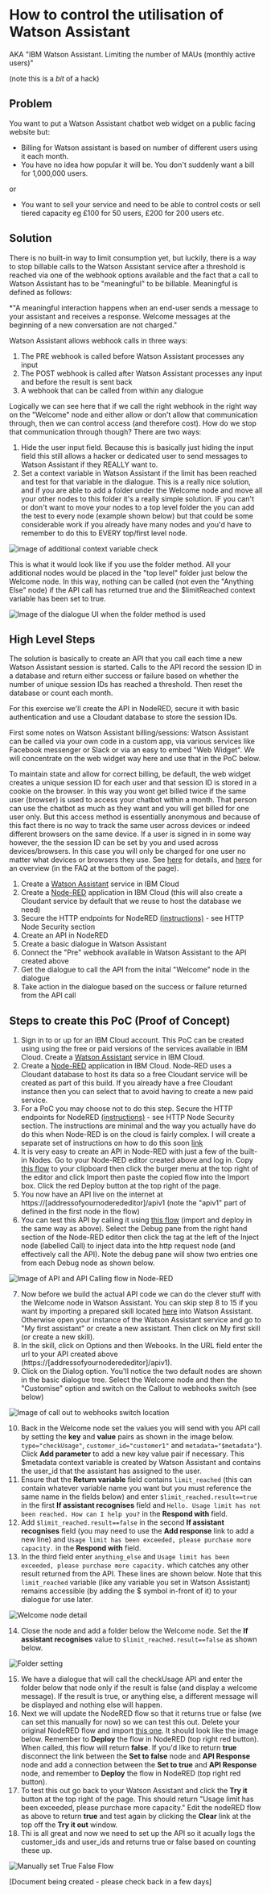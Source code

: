 # How to control the utilisation of Watson Assistant 
AKA "IBM Watson Assistant. Limiting the number of MAUs (monthly active users)"

(note this is a *bit* of a hack)

## Problem
You want to put a Watson Assistant chatbot web widget on a public facing website but: 

* Billing for Watson assistant is based on number of different users using it each month. 
* You have no idea how popular it will be. You don't suddenly want a bill for 1,000,000 users.

or 
* You want to sell your service and need to be able to control costs or sell tiered capacity eg £100 for 50 users, £200 for 200 users etc. 

## Solution
There is no built-in way to limit consumption yet, but luckily, there is a way to stop billable calls to the Watson Assistant service after a threshold is reached via one of the webhook options available and the fact that a call to Watson Assistant has to be "meaningful" to be billable. Meaningful is defined as follows:

*"A meaningful interaction happens when an end-user sends a message to your assistant and receives a response. Welcome messages at the beginning of a new conversation are not charged."

Watson Assistant allows webhook calls in three ways:

1. The PRE webhook is called before Watson Assistant processes any input
2. The POST webhook is called after Watson Assistant processes any input and before the result is sent back
3. A webhook that can be called from within any dialogue

Logically we can see here that if we call the right webhook in the right way on the "Welcome" node and either allow or don't allow that communication through, then we can control access (and therefore cost).
How do we stop that communication through though? There are two ways:

1. Hide the user input field. Because this is basically just hiding the input field this still allows a hacker or dedicated user to send messages to Watson Assistant if they REALLY want to.
2. Set a context variable in Watson Assistant if the limit has been reached and test for that variable in the dialogue. This is a really nice solution, and if you are able to add a folder under the Welcome node and move all your other nodes to this folder it's a really simple solution. IF you can't or don't want to move your nodes to a top level folder the you can add the test to every node (example shown below) but that could be some considerable work if you already have many nodes and you'd have to remember to do this to EVERY top/first level node.

![image of additional context variable check](https://github.com/tim-minter/watson-assistant-utilisation-control/blob/main/context-variable-check.png)

This is what it would look like if you use the folder method. All your additional nodes would be placed in the "top level" folder just below the Welcome node. In this way, nothing can be called (not even the "Anything Else" node) if the API call has returned true and the $limitReached context variable has been set to true.

![Image of the dialogue UI when the folder method is used](https://github.com/tim-minter/watson-assistant-utilisation-control/blob/main/dialogue-structure.png)

## High Level Steps

The solution is basically to create an API that you call each time a new Watson Assistant session is started. Calls to the API record the session ID in a database and return either success or failure based on whether the number of unique session IDs has reached a threshold. Then reset the database or count each month.

For this exercise we'll create the API in NodeRED, secure it with basic authentication and use a Cloudant database to store the session IDs.  

First some notes on Watson Assistant billing/sessions:
Watson Assistant can be called via your own code in a custom app, via various services like Facebook messenger or Slack or via an easy to embed "Web Widget". We will concentrate on the web widget way here and use that in the PoC below.

To maintain state and allow for correct billing, be default, the web widget creates a unique session ID for each user and that session ID is stored in a cookie on the browser. In this way you wont get billed twice if the same user (browser) is used to access your chatbot within a month. That person can use the chatbot as much as they want and you will get billed for one user only. But this access method is essentially anonymous and because of this fact there is no way to track the same user across devices or indeed different browsers on the same device.
If a user is signed in in some way however, the the session ID can be set by you and used across devices/browsers. In this case you will only be charged for one user no matter what devices or browsers they use. See [here](https://cloud.ibm.com/docs/assistant?topic=assistant-services-information#services-information-user-based-plans) for details, and [here](https://www.ibm.com/cloud/watson-assistant/pricing/) for an overview (in the FAQ at the bottom of the page).


1. Create a [Watson Assistant](https://cloud.ibm.com/catalog/services/watson-assistant) service in IBM Cloud
2. Create a [Node-RED](https://cloud.ibm.com/developer/appservice/create-app?starterKit=59c9d5bd-4d31-3611-897a-f94eea80dc9f&defaultLanguage=undefined) application in IBM Cloud (this will also create a Cloudant service by default that we reuse to host the database we need)
3. Secure the HTTP endpoints for NodeRED [(instructions)](https://nodered.org/docs/user-guide/runtime/securing-node-red) - see HTTP Node Security section
4. Create an API in NodeRED 
5. Create a basic dialogue in Watson Assistant
6. Connect the "Pre" webhook available in Watson Assistant to the API created above
7. Get the dialogue to call the API from the inital "Welcome" node in the dialogue
8. Take action in the dialogue based on the success or failure returned from the API call

## Steps to create this PoC (Proof of Concept)
1. Sign in to or up for an IBM Cloud account. This PoC can be created using using the free or paid versions of the services available in IBM Cloud. Create a [Watson Assistant](https://cloud.ibm.com/catalog/services/watson-assistant) service in IBM Cloud.
2. Create a [Node-RED](https://cloud.ibm.com/developer/appservice/create-app?starterKit=59c9d5bd-4d31-3611-897a-f94eea80dc9f&defaultLanguage=undefined) application in IBM Cloud. Node-RED uses a Cloudant database to host its data so a free Cloudant service will be created as part of this build. If you already have a free Cloudant instance then you can select that to avoid having to create a new paid service.  
3. For a PoC you may choose not to do this step. Secure the HTTP endpoints for NodeRED [(instructions)](https://nodered.org/docs/user-guide/runtime/securing-node-red) - see HTTP Node Security section. The instructions are minimal and the way you actually have do do this when Node-RED is on the cloud is fairly complex. I will create a separate set of instructions on how to do this soon [link](https://github.com/tim-minter/securing-the-node-red-http-nodes-on-ibm-cloud)
4. It is very easy to create an API in Node-RED with just a few of the built-in Nodes. Go to your Node-RED editor created above and log in. Copy [this flow](https://github.com/tim-minter/watson-assistant-utilisation-control/blob/main/simple-api) to your clipboard then click the burger menu at the top right of the editor and click Import then paste the copied flow into the Import box. Click the red Deploy button at the top right of the page.
5. You now have an API live on the internet at https://[addressofyournoderededitor]/apiv1 (note the "apiv1" part of defined in the first node in the flow)
6. You can test this API by calling it using [this flow](https://github.com/tim-minter/watson-assistant-utilisation-control/blob/main/simple-api-call) (import and deploy in the same way as above). Select the Debug pane from the right hand section of the Node-RED editor then click the tag at the left of the Inject node (labelled Call) to inject data into the http request node (and effectively call the API). Note the debug pane will show two entries one from each Debug node as shown below.

![Image of API and API Calling flow in Node-RED](https://github.com/tim-minter/watson-assistant-utilisation-control/blob/main/simple-flow.png)

7. Now before we build the actual API code we can do the clever stuff with the Welcome node in Watson Assistant. You can skip step 8 to 15 if you want by importing a prepared skill located [here](https://github.com/tim-minter/watson-assistant-utilisation-control/blob/main/skill-UsageLimitEnabledChat.json) into Watson Assistant. Otherwise open your instance of the Watson Assistant service and go to "My first assistant" or create a new assistant. Then click on My first skill (or create a new skill).
8. In the skill, click on Options and then Webooks. In the URL field enter the url to your API created above (https://[addressofyournoderededitor]/apiv1).
9. Click on the Dialog option. You'll notice the two default nodes are shown in the basic dialogue tree. Select the Welcome node and then the "Customise" option and switch on the Callout to webhooks switch (see below)

![Image of call out to webhooks switch location](https://github.com/tim-minter/watson-assistant-utilisation-control/blob/main/callout-to-webhooks.png)

10. Back in the Welcome node set the values you will send with you API call by setting the **key** and **value** pairs as shown in the image below. ```type="checkUsage"```, ```customer_id="customer1"``` and ```metadata="$metadata"```). Click **Add parameter** to add a new key value pair if necessary. This $metadata context variable is created by Watson Assistant and contains the user_id that the assistant has assigned to the user. 
11. Ensure that the **Return variable** field contains ```limit_reached``` (this can contain whatever variable name you want but you must reference the same name in the fields below) and enter ```$limit_reached.result==true``` in the first **If assistant recognises** field and ```Hello. Usage limit has not been reached. How can I help you?``` in the **Respond with** field.
12. Add  ```$limit_reached.result==false``` in the second **If assistant recognises** field (you may need to use the **Add response** link to add a new line) and ```Usage limit has been exceeded, please purchase more capacity.``` in the **Respond with** field.
13. In the third field enter ```anything_else``` and ```Usage limit has been exceeded, please purchase more capacity.``` which catches any other result returned from the API. These lines are shown below.
Note that this ```limit_reached``` variable (like any variable you set in Watson Assistant) remains accessible (by adding the $ symbol in-front of it) to your dialogue for use later.

![Welcome node detail](https://github.com/tim-minter/watson-assistant-utilisation-control/blob/main/welcomenodedetail.png)

14. Close the node and add a folder below the Welcome node. Set the **If assistant recognises** value to ```$limit_reached.result==false``` as shown below.

![Folder setting](https://github.com/tim-minter/watson-assistant-utilisation-control/blob/main/foldersetting.png)

15. We have a dialogue that will call the checkUsage API and enter the folder below that node only if the result is false (and display a welcome message). If the result is true, or anything else, a different message will be displayed and nothing else will happen. 
16. Next we will update the NodeRED flow so that it returns true or false (we can set this manually for now) so we can test this out. Delete your original NodeRED flow and import [this one](https://github.com/tim-minter/watson-assistant-utilisation-control/blob/main/trueFalseFlow.json). It should look like the image below. Remember to **Deploy** the flow in NodeRED (top right red button). When called, this flow will return **false**. If you'd like to return **true** disconnect the link between the **Set to false** node and **API Response** node and add a connection between the **Set to true** and **API Response** node, and remember to **Deploy** the flow in NodeRED (top right red button). 
17. To test this out go back to your Watson Assistant and click the **Try it** button at the top right of the page. This should return "Usage limit has been exceeded, please purchase more capacity." Edit the nodeRED flow as above to return **true** and test again by clicking the **Clear** link at the top off the **Try it out** window.
18. Thi is all great and now we need to set up the API so it acually logs the customer_ids and user_ids and returns true or false based on counting these up.

![Manually set True False Flow ](https://github.com/tim-minter/watson-assistant-utilisation-control/blob/main/trueFalseFlow.png)

[Document being created - please check back in a few days]
